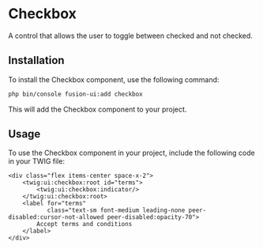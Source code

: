 # Checkbox

A control that allows the user to toggle between checked and not checked.

## Installation

To install the Checkbox component, use the following command:

```bash
php bin/console fusion-ui:add checkbox
```

This will add the Checkbox component to your project.

## Usage

To use the Checkbox component in your project, include the following code in your TWIG file:

```Twig
<div class="flex items-center space-x-2">
    <twig:ui:checkbox:root id="terms">
        <twig:ui:checkbox:indicator/>
    </twig:ui:checkbox:root>
    <label for="terms"
           class="text-sm font-medium leading-none peer-disabled:cursor-not-allowed peer-disabled:opacity-70">
        Accept terms and conditions
    </label>
</div>
```